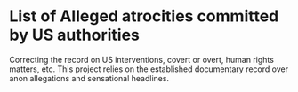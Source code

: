 # List of Alleged atrocities committed by US authorities
Correcting the record on US interventions, covert or overt, human rights matters, etc. This project relies on the established documentary record over anon allegations and sensational headlines.

